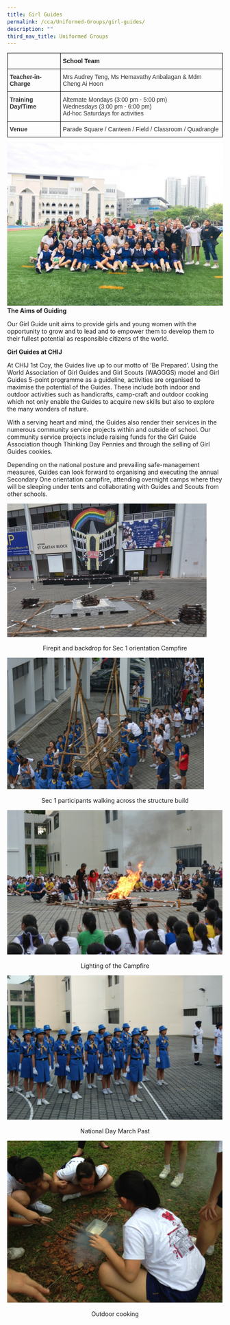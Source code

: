 ```yaml
---
title: Girl Guides
permalink: /cca/Uniformed-Groups/girl-guides/
description: ""
third_nav_title: Uniformed Groups
---
```

<style type="text/css">
.tg  {border-collapse:collapse;border-spacing:0;}
.tg td{border-color:black;border-style:solid;border-width:1px;font-family:Arial, sans-serif;font-size:14px;
  overflow:hidden;padding:10px 5px;word-break:normal;}
.tg th{border-color:black;border-style:solid;border-width:1px;font-family:Arial, sans-serif;font-size:14px;
  font-weight:normal;overflow:hidden;padding:10px 5px;word-break:normal;}
.tg .tg-pvk6{color:#333;text-align:left;vertical-align:middle}
.tg .tg-osjb{color:#333;font-weight:bold;text-align:left;vertical-align:top}
.tg .tg-0lax{text-align:left;vertical-align:top}
</style>
<table class="tg">
<thead>
  <tr>
    <th class="tg-osjb"></th>
    <th class="tg-0lax"><span style="font-weight:bold">School Team</span></th>
  </tr>
</thead>
<tbody>
  <tr>
    <td class="tg-osjb">Teacher-in-Charge</td>
    <td class="tg-pvk6"><span style="color:inherit;background-color:transparent">Mrs Audrey Teng, Ms Hemavathy Anbalagan &amp; Mdm Cheng Ai Hoon</span></td>
  </tr>
  <tr>
    <td class="tg-osjb">Training Day/Time<br></td>
    <td class="tg-pvk6"><span style="color:inherit;background-color:transparent">Alternate Mondays (3:00 pm - 5:00 pm)</span><br><span style="color:inherit;background-color:transparent">Wednesdays (3:00 pm - 6:00 pm)</span><br><span style="color:inherit;background-color:transparent">Ad-hoc Saturdays for activities</span></td>
  </tr>
  <tr>
    <td class="tg-osjb">Venue<br></td>
    <td class="tg-pvk6"><span style="color:inherit;background-color:transparent">Parade Square / Canteen / Field / Classroom / Quadrangle</span></td>
  </tr>
</tbody>
</table>

![](/images/Girl%20Guides%201.jpg)
**The Aims of Guiding**

Our Girl Guide unit aims to provide girls and young women with the opportunity to grow and to lead and to empower them to develop them to their fullest potential as responsible citizens of the world.

**Girl Guides at CHIJ** 

At CHIJ 1st Coy, the Guides live up to our motto of ‘Be Prepared’. Using the World Association of Girl Guides and Girl Scouts (WAGGGS) model and Girl Guides 5-point programme as a guideline, activities are organised to maximise the potential of the Guides. These include both indoor and outdoor activities such as handicrafts, camp-craft and outdoor cooking which not only enable the Guides to acquire new skills but also to explore the many wonders of nature.

  

With a serving heart and mind, the Guides also render their services in the numerous community service projects within and outside of school. Our community service projects include raising funds for the Girl Guide Association though Thinking Day Pennies and through the selling of Girl Guides cookies.

  

Depending on the national posture and prevailing safe-management measures, Guides can look forward to organising and executing the annual Secondary One orientation campfire, attending overnight camps where they will be sleeping under tents and collaborating with Guides and Scouts from other schools.

![](/images/Girl%20Guides%20(Students-2).png)
<center>Firepit and backdrop for Sec 1 orientation Campfire</center>

![](/images/Girl%20Guides%20(Students-3).png)
<center>Sec 1 participants walking across the structure build</center>

![](/images/Girl%20Guides%20(Students-4).png)
<center>Lighting of the Campfire</center>

![](/images/Girl%20Guides%20(Students-5).png)
<center>National Day March Past</center>

![](/images/Girl%20Guides%20(Students-6).png)
<center>Outdoor cooking</center>
